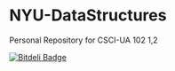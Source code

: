 # NYU-DataStructures
Personal Repository for CSCI-UA 102 1,2


[![Bitdeli Badge](https://d2weczhvl823v0.cloudfront.net/caspar/nyu-datastructures/trend.png)](https://bitdeli.com/free "Bitdeli Badge")

